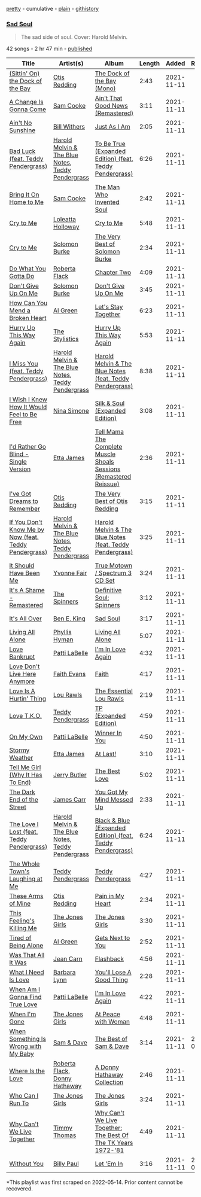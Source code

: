 [pretty](/playlists/pretty/37i9dQZF1DXchlyaSeZp0q.md) - cumulative - [plain](/playlists/plain/37i9dQZF1DXchlyaSeZp0q) - [githistory](https://github.githistory.xyz/mackorone/spotify-playlist-archive/blob/main/playlists/plain/37i9dQZF1DXchlyaSeZp0q)

### [Sad Soul](https://open.spotify.com/playlist/37i9dQZF1DXchlyaSeZp0q)

> The sad side of soul\. Cover: Harold Melvin.

42 songs - 2 hr 47 min - [published](https://open.spotify.com/playlist/2U7aUFRQGDnn1xyELO17Qd)

| Title | Artist(s) | Album | Length | Added | Removed |
|---|---|---|---|---|---|
| [\(Sittin' On\) the Dock of the Bay](https://open.spotify.com/track/3zBhihYUHBmGd2bcQIobrF) | [Otis Redding](https://open.spotify.com/artist/60df5JBRRPcnSpsIMxxwQm) | [The Dock of the Bay \(Mono\)](https://open.spotify.com/album/03HMOcANauhLD0WNrMkmLU) | 2:43 | 2021-11-11 |  |
| [A Change Is Gonna Come](https://open.spotify.com/track/0RFKuagqUgR4X8C1QneCCq) | [Sam Cooke](https://open.spotify.com/artist/6hnWRPzGGKiapVX1UCdEAC) | [Ain't That Good News \(Remastered\)](https://open.spotify.com/album/7p4RmcYD3dBOLmcIV2oxFG) | 3:11 | 2021-11-11 |  |
| [Ain't No Sunshine](https://open.spotify.com/track/1k1Bqnv2R0uJXQN4u6LKYt) | [Bill Withers](https://open.spotify.com/artist/1ThoqLcyIYvZn7iWbj8fsj) | [Just As I Am](https://open.spotify.com/album/6N8uPmDqbgXD3ztkCCfxoo) | 2:05 | 2021-11-11 |  |
| [Bad Luck \(feat\. Teddy Pendergrass\)](https://open.spotify.com/track/5XTeeHxsfAe2kC3oFZzgas) | [Harold Melvin & The Blue Notes](https://open.spotify.com/artist/438JBZR1AR0l04AzcYW9gy), [Teddy Pendergrass](https://open.spotify.com/artist/68kACMx6A3D2BYiO056MeQ) | [To Be True \(Expanded Edition\) \(feat\. Teddy Pendergrass\)](https://open.spotify.com/album/5C0EIMdlDPa8AEEs1fgpM3) | 6:26 | 2021-11-11 |  |
| [Bring It On Home to Me](https://open.spotify.com/track/0WVTQp3SOCuMr08jh1jweV) | [Sam Cooke](https://open.spotify.com/artist/6hnWRPzGGKiapVX1UCdEAC) | [The Man Who Invented Soul](https://open.spotify.com/album/3Seie4YIVLWtPw2hQrouNY) | 2:42 | 2021-11-11 |  |
| [Cry to Me](https://open.spotify.com/track/4nukRzBYAvqhLP1OfHpEOk) | [Loleatta Holloway](https://open.spotify.com/artist/3m5hegxlB80Z2zQb1893pc) | [Cry to Me](https://open.spotify.com/album/2P97oP8M7OkYP7r8vlcUXD) | 5:48 | 2021-11-11 |  |
| [Cry to Me](https://open.spotify.com/track/2sCf9tz6LHByczuVT7rqIx) | [Solomon Burke](https://open.spotify.com/artist/4nts0oxMT67lVUoi5Kjxrb) | [The Very Best of Solomon Burke](https://open.spotify.com/album/6qnOfoAUz11fZ98GFilmKE) | 2:34 | 2021-11-11 |  |
| [Do What You Gotta Do](https://open.spotify.com/track/2tF6qsoOtu92PzCTk4OKOf) | [Roberta Flack](https://open.spotify.com/artist/0W498bDDNlJIrYMKXdpLHA) | [Chapter Two](https://open.spotify.com/album/3IOY0CeApn7qAjL6k5pRz4) | 4:09 | 2021-11-11 |  |
| [Don't Give Up On Me](https://open.spotify.com/track/4A11HoXH8oIUfWtJaTE34T) | [Solomon Burke](https://open.spotify.com/artist/4nts0oxMT67lVUoi5Kjxrb) | [Don't Give Up On Me](https://open.spotify.com/album/5fPt2yO2JG9ymtO1PNz5iK) | 3:45 | 2021-11-11 |  |
| [How Can You Mend a Broken Heart](https://open.spotify.com/track/6lUXneXZ9jc3HSMHgd8oqh) | [Al Green](https://open.spotify.com/artist/3dkbV4qihUeMsqN4vBGg93) | [Let's Stay Together](https://open.spotify.com/album/58eMx3QrTkiRmGGbSz2XL0) | 6:23 | 2021-11-11 |  |
| [Hurry Up This Way Again](https://open.spotify.com/track/7fAe2PjWPfVdEur3xUCcvt) | [The Stylistics](https://open.spotify.com/artist/2O0Hw1WSMbskB5tD9aWah3) | [Hurry Up This Way Again](https://open.spotify.com/album/3733Xb7Z6mY9dwMDkWg3cK) | 5:53 | 2021-11-11 |  |
| [I Miss You \(feat\. Teddy Pendergrass\)](https://open.spotify.com/track/5y0yvFr9dAsT1ycNUYSRPl) | [Harold Melvin & The Blue Notes](https://open.spotify.com/artist/438JBZR1AR0l04AzcYW9gy), [Teddy Pendergrass](https://open.spotify.com/artist/68kACMx6A3D2BYiO056MeQ) | [Harold Melvin & The Blue Notes \(feat\. Teddy Pendergrass\)](https://open.spotify.com/album/3Yqyi7rmyXYDbcc0qJzXef) | 8:38 | 2021-11-11 |  |
| [I Wish I Knew How It Would Feel to Be Free](https://open.spotify.com/track/5CKHhg31HcYYhwUeeGqvhq) | [Nina Simone](https://open.spotify.com/artist/7G1GBhoKtEPnP86X2PvEYO) | [Silk & Soul \(Expanded Edition\)](https://open.spotify.com/album/2miVfa78vOd0o8Vbsgd7g3) | 3:08 | 2021-11-11 |  |
| [I'd Rather Go Blind \- Single Version](https://open.spotify.com/track/0nhif8SqUaTDk36nY6DjU4) | [Etta James](https://open.spotify.com/artist/0iOVhN3tnSvgDbcg25JoJb) | [Tell Mama The Complete Muscle Shoals Sessions \(Remastered Reissue\)](https://open.spotify.com/album/6c9t2iV2bpOMWqCc06dI99) | 2:36 | 2021-11-11 |  |
| [I've Got Dreams to Remember](https://open.spotify.com/track/4Ym0HjYfgEaUgjI3WuDqMK) | [Otis Redding](https://open.spotify.com/artist/60df5JBRRPcnSpsIMxxwQm) | [The Very Best of Otis Redding](https://open.spotify.com/album/28Pt7Q4ikXNPOEbtGnKlFA) | 3:15 | 2021-11-11 |  |
| [If You Don't Know Me by Now \(feat\. Teddy Pendergrass\)](https://open.spotify.com/track/3NElqDNNnzvWYOwsbxLQKN) | [Harold Melvin & The Blue Notes](https://open.spotify.com/artist/438JBZR1AR0l04AzcYW9gy), [Teddy Pendergrass](https://open.spotify.com/artist/68kACMx6A3D2BYiO056MeQ) | [Harold Melvin & The Blue Notes \(feat\. Teddy Pendergrass\)](https://open.spotify.com/album/3Yqyi7rmyXYDbcc0qJzXef) | 3:25 | 2021-11-11 |  |
| [It Should Have Been Me](https://open.spotify.com/track/5inuDU6zkebOEl1hwHaCph) | [Yvonne Fair](https://open.spotify.com/artist/4mGB0olhR5RpsEZWn0cqA8) | [True Motown / Spectrum 3 CD Set](https://open.spotify.com/album/1CEjdDJCspyqQjPC50CrzF) | 3:24 | 2021-11-11 |  |
| [It's A Shame \- Remastered](https://open.spotify.com/track/5LuVBkfELaydohNZahwvNN) | [The Spinners](https://open.spotify.com/artist/5fbhwqYYh4YwUoEs582mq5) | [Definitive Soul: Spinners](https://open.spotify.com/album/4Njh8ZQ1VG46bOo8YBF2L9) | 3:12 | 2021-11-11 |  |
| [It's All Over](https://open.spotify.com/track/31IeklvAqV5qYHL7hHa4jl) | [Ben E\. King](https://open.spotify.com/artist/3plJVWt88EqjvtuB4ZDRV3) | [Sad Soul](https://open.spotify.com/album/5sEjqQMWBKvUbWkhgynfnH) | 3:17 | 2021-11-11 |  |
| [Living All Alone](https://open.spotify.com/track/4nugpdIdJurNQXCDVei9WS) | [Phyllis Hyman](https://open.spotify.com/artist/3oqSDVaf6RoBGreqOlgUpv) | [Living All Alone](https://open.spotify.com/album/1iOHlsTOydpJYP3kIuuwYD) | 5:07 | 2021-11-11 |  |
| [Love Bankrupt](https://open.spotify.com/track/3HbOhYOepdfOhslkpJWRlI) | [Patti LaBelle](https://open.spotify.com/artist/0ty0xha1dbprYIUAQufkFn) | [I'm In Love Again](https://open.spotify.com/album/2PcZjItgjHSkKFIiW44hHy) | 4:32 | 2021-11-11 |  |
| [Love Don't Live Here Anymore](https://open.spotify.com/track/0bL1x6Y2OvJZbkB1B7o83u) | [Faith Evans](https://open.spotify.com/artist/5NDMothbpdpq2xHqSjrrWn) | [Faith](https://open.spotify.com/album/36G7gDkkRckUGU7lgG6nev) | 4:17 | 2021-11-11 |  |
| [Love Is A Hurtin' Thing](https://open.spotify.com/track/5LZf9ip05hgmancveg7RIK) | [Lou Rawls](https://open.spotify.com/artist/1zJBFCev9UwOMcrZsLi2od) | [The Essential Lou Rawls](https://open.spotify.com/album/6vhHreCbPvwLXDreRFHcdG) | 2:19 | 2021-11-11 |  |
| [Love T.K.O.](https://open.spotify.com/track/3IVaPHncIZWWNjfg29HVLq) | [Teddy Pendergrass](https://open.spotify.com/artist/68kACMx6A3D2BYiO056MeQ) | [TP \(Expanded Edition\)](https://open.spotify.com/album/0zxNyboTeS8TpOOOBjwVoO) | 4:59 | 2021-11-11 |  |
| [On My Own](https://open.spotify.com/track/5HrVgmO1govSOrPUehW1VV) | [Patti LaBelle](https://open.spotify.com/artist/0ty0xha1dbprYIUAQufkFn) | [Winner In You](https://open.spotify.com/album/5wESpjGUZ1QKY2DziNM5fN) | 4:50 | 2021-11-11 |  |
| [Stormy Weather](https://open.spotify.com/track/0QpZoLLJ8VFv9NeKWcOmIn) | [Etta James](https://open.spotify.com/artist/0iOVhN3tnSvgDbcg25JoJb) | [At Last!](https://open.spotify.com/album/2pBhXw3Hi1hBf8FpAtE101) | 3:10 | 2021-11-11 |  |
| [Tell Me Girl \(Why It Has To End\)](https://open.spotify.com/track/5L9BN7PYaN4qvuc0Tm0WLB) | [Jerry Butler](https://open.spotify.com/artist/0U2mUJuJkthantMGmsJygP) | [The Best Love](https://open.spotify.com/album/2TkqAQZxzjtPHQpEeGVKK2) | 5:02 | 2021-11-11 |  |
| [The Dark End of the Street](https://open.spotify.com/track/6hAN9n5pUEbgmDCqgQ25sd) | [James Carr](https://open.spotify.com/artist/59fzcTUsoozikLmRY1SwHS) | [You Got My Mind Messed Up](https://open.spotify.com/album/126JF1Z5133kCQAfEJieDU) | 2:33 | 2021-11-11 |  |
| [The Love I Lost \(feat\. Teddy Pendergrass\)](https://open.spotify.com/track/4mumFsUDQXpQts1Y7Zjw5H) | [Harold Melvin & The Blue Notes](https://open.spotify.com/artist/438JBZR1AR0l04AzcYW9gy), [Teddy Pendergrass](https://open.spotify.com/artist/68kACMx6A3D2BYiO056MeQ) | [Black & Blue \(Expanded Edition\) \(feat\. Teddy Pendergrass\)](https://open.spotify.com/album/13qcPLh0uGE0jlskyLLa1N) | 6:24 | 2021-11-11 |  |
| [The Whole Town's Laughing at Me](https://open.spotify.com/track/2LXiYNPKSYtppqaH1JBob3) | [Teddy Pendergrass](https://open.spotify.com/artist/68kACMx6A3D2BYiO056MeQ) | [Teddy Pendergrass](https://open.spotify.com/album/5MoWcSxnqFuBa0HGGExRM5) | 4:27 | 2021-11-11 |  |
| [These Arms of Mine](https://open.spotify.com/track/4skknrc3sJqaPTtUr2cwFq) | [Otis Redding](https://open.spotify.com/artist/60df5JBRRPcnSpsIMxxwQm) | [Pain in My Heart](https://open.spotify.com/album/2BFOk5b8jjm2xmsbx7qXq3) | 2:34 | 2021-11-11 |  |
| [This Feeling's Killing Me](https://open.spotify.com/track/5gAMkPxCW7pB61JchjPKTd) | [The Jones Girls](https://open.spotify.com/artist/7aHa6IZwZ13FoC5AXFkCSh) | [The Jones Girls](https://open.spotify.com/album/4ZhVgoPq9B9emWRsMcT6cD) | 3:30 | 2021-11-11 |  |
| [Tired of Being Alone](https://open.spotify.com/track/10vkYRKw6Jjr7try1ir50G) | [Al Green](https://open.spotify.com/artist/3dkbV4qihUeMsqN4vBGg93) | [Gets Next to You](https://open.spotify.com/album/6A2T77SSF5TUglshWSQAiC) | 2:52 | 2021-11-11 |  |
| [Was That All It Was](https://open.spotify.com/track/2sf12cmr3qhWY549o3bM2R) | [Jean Carn](https://open.spotify.com/artist/5swBKHtsRDaCBmdpYRYOg1) | [Flashback](https://open.spotify.com/album/5inHUsQcyuKptOn7HTvVTY) | 4:56 | 2021-11-11 |  |
| [What I Need Is Love](https://open.spotify.com/track/46zfaRtWBbR8nd5myuH6JQ) | [Barbara Lynn](https://open.spotify.com/artist/2wQyX5625x6IGls8zLLHMB) | [You'll Lose A Good Thing](https://open.spotify.com/album/1M9sGvei24wKfCC1P7CESZ) | 2:28 | 2021-11-11 |  |
| [When Am I Gonna Find True Love](https://open.spotify.com/track/4EoksISB2vqoRmbKyFms3x) | [Patti LaBelle](https://open.spotify.com/artist/0ty0xha1dbprYIUAQufkFn) | [I'm In Love Again](https://open.spotify.com/album/2PcZjItgjHSkKFIiW44hHy) | 4:22 | 2021-11-11 |  |
| [When I'm Gone](https://open.spotify.com/track/1iA4JW1NzmcYNG8ZASIjdH) | [The Jones Girls](https://open.spotify.com/artist/7aHa6IZwZ13FoC5AXFkCSh) | [At Peace with Woman](https://open.spotify.com/album/2iDdYPZqTAFwyE0SqSuNCI) | 4:48 | 2021-11-11 |  |
| [When Something Is Wrong with My Baby](https://open.spotify.com/track/056rtilqF4cqLOgDQGqYqv) | [Sam & Dave](https://open.spotify.com/artist/2BVYdY4PyfCF9z4NrkhEB2) | [The Best of Sam & Dave](https://open.spotify.com/album/4IDa38FYTYlqHFbZM6rb5I) | 3:14 | 2021-11-11 | 2022-06-11 |
| [Where Is the Love](https://open.spotify.com/track/7l07ak5IWpISBsrUtwj4O4) | [Roberta Flack](https://open.spotify.com/artist/0W498bDDNlJIrYMKXdpLHA), [Donny Hathaway](https://open.spotify.com/artist/0HU0U9kdXEHZVxUNbuQe8S) | [A Donny Hathaway Collection](https://open.spotify.com/album/2D2sMtTf1Db5bkSRGvWGKB) | 2:46 | 2021-11-11 |  |
| [Who Can I Run To](https://open.spotify.com/track/3sFoSCg2KoaCUrOeKYMqvI) | [The Jones Girls](https://open.spotify.com/artist/7aHa6IZwZ13FoC5AXFkCSh) | [The Jones Girls](https://open.spotify.com/album/4ZhVgoPq9B9emWRsMcT6cD) | 3:24 | 2021-11-11 |  |
| [Why Can't We Live Together](https://open.spotify.com/track/5mBHcJ6yNXyYGLosWkuGqv) | [Timmy Thomas](https://open.spotify.com/artist/7JLwBH0X2G8tgHceqvOu5B) | [Why Can't We Live Together: The Best Of The TK Years 1972\-'81](https://open.spotify.com/album/6SVDOGFshodeWxZt1Mz92Y) | 4:49 | 2021-11-11 |  |
| [Without You](https://open.spotify.com/track/67YNqbykfHQb8ZyMfnHE2J) | [Billy Paul](https://open.spotify.com/artist/187xgSpsFH8mMbAcoCW0zE) | [Let 'Em In](https://open.spotify.com/album/2nmsx6jR3zoA6aaoMvIa9L) | 3:16 | 2021-11-11 | 2022-06-13 |

\*This playlist was first scraped on 2022-05-14. Prior content cannot be recovered.
